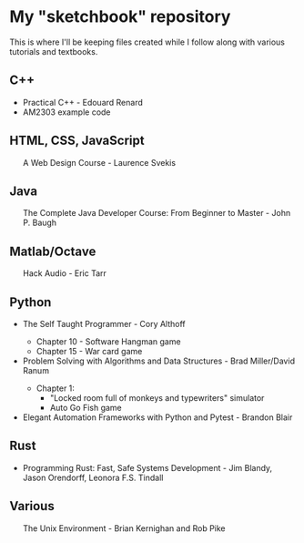 <h1>My "sketchbook" repository</h1>

<p>This is where I'll be keeping files created while I follow along 
with various tutorials and textbooks.</p>

<h2>C++</h2>
	<ul>
		<li>Practical C++ - Edouard Renard</li>
		<li>AM2303 example code</li>
	</ul>

<h2>HTML, CSS, JavaScript</h2>
	<ul>A Web Design Course - Laurence Svekis</ul>	

<h2>Java</h2>
	<ul>The Complete Java Developer Course: From Beginner to Master - John P. Baugh</ul>

<h2>Matlab/Octave</h2>
	<ul>Hack Audio - Eric Tarr</ul>

<h2>Python</h2>
	<ul>
	<li>The Self Taught Programmer - Cory Althoff</li>
		<ul>
		<li>Chapter 10 - Software Hangman game</li>
		<li>Chapter 15 - War card game</li>
		</ul>
	<li>Problem Solving with Algorithms and Data Structures - Brad Miller/David Ranum</li>
		<ul>
		<li> Chapter 1:
			<ul>
			<li>"Locked room full of monkeys and typewriters" simulator</li>			
			<li>Auto Go Fish game</li>
			</ul>
		</ul>
	<li>Elegant Automation Frameworks with Python and Pytest - Brandon Blair</li>
	</ul>

<h2>Rust</h2>
	<ul>
		<li>Programming Rust: Fast, Safe Systems Development - Jim Blandy, Jason Orendorff, Leonora F.S. Tindall</li>
	</ul>

<h2>Various</h2>
	<ul>The Unix Environment - Brian Kernighan and Rob Pike</ul>

